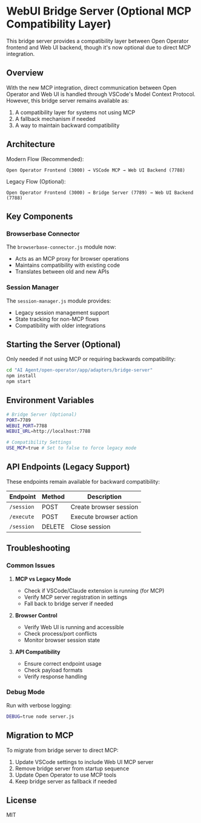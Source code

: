 # WebUI Bridge Server (Optional MCP Compatibility Layer)

This bridge server provides a compatibility layer between Open Operator frontend and Web UI backend, though it's now optional due to direct MCP integration.

## Overview

With the new MCP integration, direct communication between Open Operator and Web UI is handled through VSCode's Model Context Protocol. However, this bridge server remains available as:

1. A compatibility layer for systems not using MCP
2. A fallback mechanism if needed
3. A way to maintain backward compatibility

## Architecture

Modern Flow (Recommended):
```
Open Operator Frontend (3000) → VSCode MCP → Web UI Backend (7788)
```

Legacy Flow (Optional):
```
Open Operator Frontend (3000) → Bridge Server (7789) → Web UI Backend (7788)
```

## Key Components

### Browserbase Connector

The `browserbase-connector.js` module now:
- Acts as an MCP proxy for browser operations
- Maintains compatibility with existing code
- Translates between old and new APIs

### Session Manager

The `session-manager.js` module provides:
- Legacy session management support
- State tracking for non-MCP flows
- Compatibility with older integrations

## Starting the Server (Optional)

Only needed if not using MCP or requiring backwards compatibility:

```bash
cd "AI Agent/open-operator/app/adapters/bridge-server"
npm install
npm start
```

## Environment Variables

```bash
# Bridge Server (Optional)
PORT=7789
WEBUI_PORT=7788
WEBUI_URL=http://localhost:7788

# Compatibility Settings
USE_MCP=true # Set to false to force legacy mode
```

## API Endpoints (Legacy Support)

These endpoints remain available for backward compatibility:

| Endpoint | Method | Description |
|----------|--------|-------------|
| `/session` | POST | Create browser session |
| `/execute` | POST | Execute browser action |
| `/session` | DELETE | Close session |

## Troubleshooting

### Common Issues

1. **MCP vs Legacy Mode**
   - Check if VSCode/Claude extension is running (for MCP)
   - Verify MCP server registration in settings
   - Fall back to bridge server if needed

2. **Browser Control**
   - Verify Web UI is running and accessible
   - Check process/port conflicts
   - Monitor browser session state

3. **API Compatibility**
   - Ensure correct endpoint usage
   - Check payload formats
   - Verify response handling

### Debug Mode

Run with verbose logging:
```bash
DEBUG=true node server.js
```

## Migration to MCP

To migrate from bridge server to direct MCP:

1. Update VSCode settings to include Web UI MCP server
2. Remove bridge server from startup sequence
3. Update Open Operator to use MCP tools
4. Keep bridge server as fallback if needed

## License

MIT
